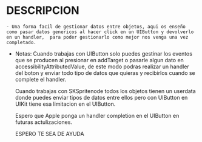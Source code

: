 # DESCRIPCION
    - Una forma facil de gestionar datos entre objetos, aqui os enseño como pasar datos genericos al hacer click en un UIButton y devolverlo en un handler,  para poder gestionarlo como mejor nos venga una vez completado.
    
- Notas:
     Cuando trabajas con UIButton solo puedes gestinar los eventos que se producen al presionar en addTarget o pasarle algun dato en accessibilityAttributedValue, de este modo podras realizar un handler del boton y enviar todo tipo de datos que quieras y recibirlos cuando se complete el handler.
     
     Cuando trabajas con SKSpritenode todos los objetos tienen un userdata donde puedes enviar tipos de datos entre ellos pero con UIButton en UIKit tiene esa limitacion en el UIButton.
     
     Espero que Apple ponga un handler completion en el UIButton en futuras actulizaciones.
     
     
     ESPERO TE SEA DE AYUDA
